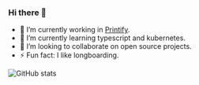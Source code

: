 ### Hi there 👋


- 🔭 I’m currently working in [Printify](https://github.com/printify).
- 🌱 I’m currently learning typescript and kubernetes.
- 👯 I’m looking to collaborate on open source projects.
- ⚡ Fun fact: I like longboarding. 

![GitHub stats](https://github-readme-stats.vercel.app/api?username=rolandsusans&show_icons=true&theme=radical&count_private=true)

